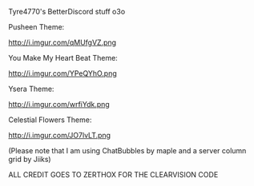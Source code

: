 
Tyre4770's BetterDiscord stuff o3o

Pusheen Theme:

http://i.imgur.com/qMUfgVZ.png

You Make My Heart Beat Theme:

http://i.imgur.com/YPeQYhO.png

Ysera Theme: 

http://i.imgur.com/wrfiYdk.png

Celestial Flowers Theme:

http://i.imgur.com/JO7lvLT.png

(Please note that I am using ChatBubbles by maple and a server column grid by Jiiks)

ALL CREDIT GOES TO ZERTHOX FOR THE CLEARVISION CODE
